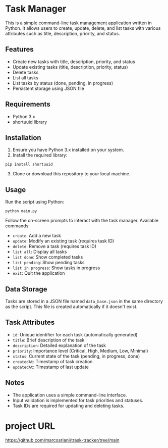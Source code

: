 # Task Manager

This is a simple command-line task management application written in Python. It allows users to create, update, delete, and list tasks with various attributes such as title, description, priority, and status.

## Features

- Create new tasks with title, description, priority, and status
- Update existing tasks (title, description, priority, status)
- Delete tasks
- List all tasks
- List tasks by status (done, pending, in progress)
- Persistent storage using JSON file

## Requirements

- Python 3.x
- shortuuid library

## Installation

1. Ensure you have Python 3.x installed on your system.
2. Install the required library:
```
pip install shortuuid
```
3. Clone or download this repository to your local machine.

## Usage

Run the script using Python:
```
python main.py
```

Follow the on-screen prompts to interact with the task manager. Available commands:

- `create`: Add a new task
- `update`: Modify an existing task (requires task ID)
- `delete`: Remove a task (requires task ID)
- `list all`: Display all tasks
- `list done`: Show completed tasks
- `list pending`: Show pending tasks
- `list in progress`: Show tasks in progress
- `exit`: Quit the application

## Data Storage

Tasks are stored in a JSON file named `data_base.json` in the same directory as the script. This file is created automatically if it doesn't exist.

## Task Attributes

- `id`: Unique identifier for each task (automatically generated)
- `title`: Brief description of the task
- `description`: Detailed explanation of the task
- `priority`: Importance level (Critical, High, Medium, Low, Minimal)
- `status`: Current state of the task (pending, in progress, done)
- `createdAt`: Timestamp of task creation
- `updatedAt`: Timestamp of last update

## Notes

- The application uses a simple command-line interface.
- Input validation is implemented for task priorities and statuses.
- Task IDs are required for updating and deleting tasks.


# project URL
https://github.com/marcosriani/trask-tracker/tree/main


